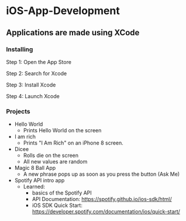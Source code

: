 # iOS-App-Development

## Applications are made using XCode

### Installing
  Step 1: Open the App Store

  Step 2: Search for Xcode 

  Step 3: Install Xcode

  Step 4: Launch Xcode


### Projects

* Hello World
  * Prints Hello World on the screen
* I am rich
  * Prints "I Am Rich" on an iPhone 8 screen.
* Dicee 
  * Rolls die on the screen
  * All new values are random
* Magic 8 Ball App
  * A new phrase pops up as soon as you press the button (Ask Me)
* Spotify API intro app
  * Learned:
      * basics of the Spotify API
      * API Documentation: <https://spotify.github.io/ios-sdk/html/>
      * iOS SDK Quick Start: <https://developer.spotify.com/documentation/ios/quick-start/>
